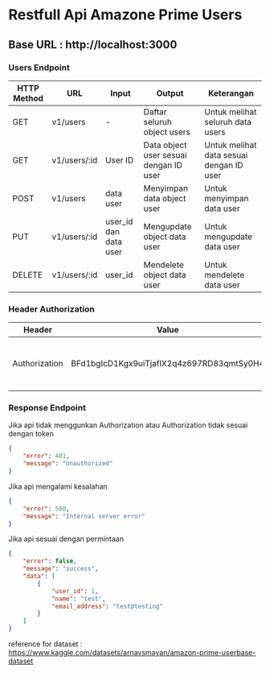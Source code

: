 # Restfull Api Amazone Prime Users

## Base URL : http://localhost:3000

### Users Endpoint
|HTTP Method|URL|Input|Output|Keterangan|
|-----------------|-----|------|---------|-
|GET|v1/users|-|Daftar seluruh object users|Untuk melihat seluruh data users|
|GET|v1/users/:id|User ID|Data object user sesuai dengan ID user|Untuk melihat data sesuai dengan ID user|
|POST|v1/users|data user|Menyimpan data object user|Untuk menyimpan data user|
|PUT|v1/users/:id|user_id dan data user|Mengupdate object data user|Untuk mengupdate data user|
|DELETE|v1/users/:id|user_id|Mendelete object data user|Untuk mendelete data user|

### Header Authorization
|Header|Value|Keterangan|
|---------|------|------|
|Authorization|BFd1bgIcD1Kgx9uiTjaflX2q4z697RD83qmtSy0H4|Untuk value dapat dirubah bisa dilihat pada .env|

### Response Endpoint

Jika api tidak menggunkan Authorization atau Authorization tidak sesuai dengan token
```JSON
{
    "error": 401,
    "message": "Unauthorized"
}
```

Jika api mengalami kesalahan
```JSON
{
    "error": 500,
    "message": "Internal server error"
}
```
Jika api sesuai dengan permintaan
```JSON
{
    "error": false,
    "message": "success",
    "data": [
        {
            "user_id": 1,
            "name": "test",
            "email_address": "test@testing"
        }
    ]
}
```

reference for dataset : https://www.kaggle.com/datasets/arnavsmayan/amazon-prime-userbase-dataset

